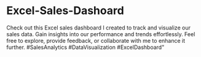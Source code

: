 # Excel-Sales-Dashoard
Check out this Excel sales dashboard I created to track and visualize our sales data. Gain insights into our performance and trends effortlessly. Feel free to explore, provide feedback, or collaborate with me to enhance it further. #SalesAnalytics #DataVisualization #ExcelDashboard"
